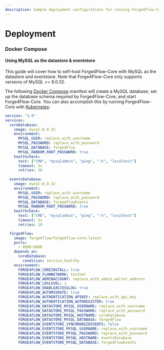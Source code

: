 ```yaml
---
description: Sample deployment configurations for running Forge4Flow-Core.
---
```


# Deployment

### Docker Compose

#### Using MySQL as the datastore & eventstore

This guide will cover how to self-host Forge4Flow-Core with MySQL as the datastore and eventstore. Note that Forge4Flow-Core only supports versions of MySQL >= 8.0.32.

The following [Docker Compose](https://docs.docker.com/compose/) manifest will create a MySQL database, set up the database schema required by Forge4Flow-Core, and start Forge4Flow-Core. You can also accomplish this by running Forge4Flow-Core with [Kubernetes](https://kubernetes.io/):

```yaml
version: "3.9"
services:
  coreDatabase:
    image: mysql:8.0.32
    environment:
      MYSQL_USER: replace_with_username
      MYSQL_PASSWORD: replace_with_password
      MYSQL_DATABASE: forge4Flow
      MYSQL_RANDOM_ROOT_PASSWORD: true
    healthcheck:
      test: ["CMD", "mysqladmin", "ping", "-h", "localhost"]
      timeout: 5s
      retries: 10
      
  eventsDatabase:
    image: mysql:8.0.32
    environment:
      MYSQL_USER: replace_with_username
      MYSQL_PASSWORD: replace_with_password
      MYSQL_DATABASE: forge4FlowEvents
      MYSQL_RANDOM_ROOT_PASSWORD: true
    healthcheck:
      test: ["CMD", "mysqladmin", "ping", "-h", "localhost"]
      timeout: 5s
      retries: 10

  forge4Flow:
    image: forge4flow/forge4flow-core:latest
    ports:
      - 8000:8000
    depends_on:
      coreDatabase:
        condition: service_healthy
    environment:
      FORGE4FLOW_COREINSTALL: true
      FORGE4FLOW_FLOWNETWORK: testnet
      FORGE4FLOW_ADMINACCOUNT: replace_with_admin_wallet_address
      FORGE4FLOW_LOGLEVEL: 1
      FORGE4FLOW_ENABLEACCESSLOG: true
      FORGE4FLOW_AUTOMIGRATE: true
      FORGE4FLOW_AUTHENTICATION_APIKEY: replace_with_api_key
      FORGE4FLOW_AUTHENTICATION_AUTOREGISTER: true
      FORGE4FLOW_DATASTORE_MYSQL_USERNAME: replace_with_username
      FORGE4FLOW_DATASTORE_MYSQL_PASSWORD: replace_with_password
      FORGE4FLOW_DATASTORE_MYSQL_HOSTNAME: coreDatabase
      FORGE4FLOW_DATASTORE_MYSQL_DATABASE: forge4Flow
      FORGE4FLOW_EVENTSTORE_SYNCHRONIZEEVENTS: false
      FORGE4FLOW_EVENTSTORE_MYSQL_USERNAME: replace_with_username
      FORGE4FLOW_EVENTSTORE_MYSQL_PASSWORD: replace_with_password
      FORGE4FLOW_EVENTSTORE_MYSQL_HOSTNAME: eventsDatabase
      FORGE4FLOW_EVENTSTORE_MYSQL_DATABASE: forge4FlowEvents
```
